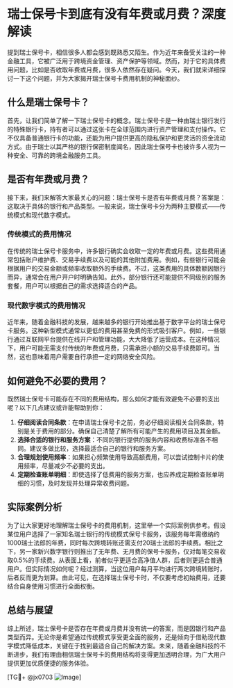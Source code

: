 # 瑞士保号卡到底有没有年费或月费？深度解读

提到瑞士保号卡，相信很多人都会感到既熟悉又陌生。作为近年来备受关注的一种金融工具，它被广泛用于跨境资金管理、资产保护等领域。然而，对于它的具体费用问题，比如是否收取年费或月费，很多人依然存在疑问。今天，我们就来详细探讨一下这个问题，并为大家揭开瑞士保号卡费用机制的神秘面纱。

## 什么是瑞士保号卡？

首先，让我们简单了解一下瑞士保号卡的概念。瑞士保号卡是一种由瑞士银行发行的特殊银行卡，持有者可以通过这张卡在全球范围内进行资产管理和支付操作。它不仅具备普通银行卡的功能，还能为用户提供更高的隐私保护和更灵活的资金流动方式。由于瑞士以其严格的银行保密制度闻名，因此瑞士保号卡也被许多人视为一种安全、可靠的跨境金融服务工具。

## 是否有年费或月费？

接下来，我们来解答大家最关心的问题：瑞士保号卡是否有年费或月费？答案是：这取决于具体的银行和产品类型。一般来说，瑞士保号卡分为两种主要模式——传统模式和现代数字模式。

### 传统模式的费用情况

在传统的瑞士保号卡服务中，许多银行确实会收取一定的年费或月费。这些费用通常包括账户维护费、交易手续费以及可能的其他附加费用。例如，有些银行可能会根据用户的交易金额或频率收取额外的手续费。不过，这类费用的具体数额因银行而异，通常会在用户开户时明确告知。此外，部分银行还可能提供不同级别的服务套餐，用户可以根据自己的需求选择适合的产品。

### 现代数字模式的费用情况

近年来，随着金融科技的发展，越来越多的银行开始推出基于数字平台的瑞士保号卡服务。这种新型模式通常以更低的费用甚至免费的形式吸引客户。例如，一些银行通过互联网平台提供在线开户和管理功能，大大降低了运营成本。在这种情况下，用户可能无需支付传统的年费或月费，只需承担小额的交易手续费即可。当然，这也意味着用户需要自行承担一定的网络安全风险。

## 如何避免不必要的费用？

既然瑞士保号卡可能存在不同的费用结构，那么如何才能有效避免不必要的支出呢？以下几点建议或许能帮助到你：

1. **仔细阅读合同条款**：在申请瑞士保号卡之前，务必仔细阅读相关合同条款，特别是关于费用的部分。确保自己清楚了解所有可能产生的费用项目及其金额。
2. **选择合适的银行和服务方案**：不同的银行提供的服务内容和收费标准各不相同。建议多做比较，选择最适合自己的银行和服务方案。
3. **合理规划使用频率**：如果担心频繁使用导致高额费用，可以尝试控制卡片的使用频率，尽量减少不必要的支出。
4. **定期检查账单明细**：即使选择了低费用的服务方案，也应养成定期检查账单明细的习惯，及时发现并处理异常收费问题。

## 实际案例分析

为了让大家更好地理解瑞士保号卡的费用机制，这里举一个实际案例供参考。假设某位用户选择了一家知名瑞士银行的传统模式保号卡服务，该服务每年需缴纳约1000瑞士法郎的年费，同时每次跨境转账还需支付20瑞士法郎的手续费。相比之下，另一家新兴数字银行则推出了无年费、无月费的保号卡服务，仅对每笔交易收取0.5%的手续费。从表面上看，前者似乎更适合高净值人群，后者则更适合普通用户。但实际情况如何呢？经过测算，当这位用户每月平均进行两次跨境转账时，后者反而更为划算。由此可见，在选择瑞士保号卡时，不仅要考虑初始费用，还要结合自身使用习惯进行全面权衡。

## 总结与展望

综上所述，瑞士保号卡是否存在年费或月费并没有统一的答案，而是因银行和产品类型而异。无论你是希望通过传统模式享受更全面的服务，还是倾向于借助现代数字模式降低成本，关键在于找到最适合自己的解决方案。未来，随着金融科技的不断进步，我们有理由相信瑞士保号卡的费用结构将变得更加透明合理，为广大用户提供更加优质便捷的服务体验。

[TG💪+ @jx0703 ![Image](https://github.com/user-attachments/assets/dbca1d08-cadb-493c-b0ec-ad6f7a83f270)]